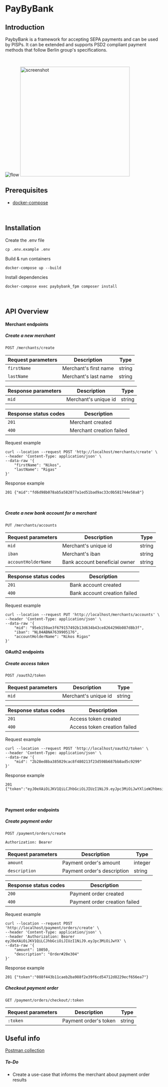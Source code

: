 PayByBank
=================================================



Introduction
------------
PaybyBank is a framework for accepting SEPA payments and can be used by PISPs. It can be extended and supports PSD2 compliant payment methods that follow Berlin group's specifications.

&nbsp;&nbsp;&nbsp;

<p>
    <img src="https://github.com/NikosRig/PayByBank/blob/master/var/paybybank.jpg" alt="flow"/>
    <img src="https://github.com/NikosRig/PayByBank/blob/master/var/Screenshot.png" alt="screenshot" width="350"/>
</p>


Prerequisites
------------
* [docker-compose](https://docs.docker.com/compose)

&nbsp;&nbsp;

Installation
------------

Create the .env file

```
cp .env.example .env
```

Build & run containers

```
docker-compose up --build
```

Install dependencies

```
docker-compose exec paybybank_fpm composer install
```

&nbsp;&nbsp;&nbsp;&nbsp;

API Overview
------------


#### Merchant endpoints

##### Create a new merchant
`POST /merchants/create`

| **Request parameters** | **Description** |  **Type** |            
| --- | --- |  --- |
| `firstName` | Merchant's first name | string | 
| `lastName` | Merchant's last name | string | 

| **Response parameters** | **Description** |  **Type** |
| --- | --- |  --- |
| `mid` | Merchant's unique id | string | 

| **Response status codes** | **Description** | 
| --- | --- |
| `201` | Merchant created | 
| `400` | Merchant creation failed | 

Request example 
```
curl --location --request POST 'http://localhost/merchants/create' \
--header 'Content-Type: application/json' \
--data-raw '{
    "firstName": "Nikos",
    "lastName": "Rigas"
}'
```

Response example 
```
201 {"mid":"fd6d98b078ab5a582077a1ed51bad9ac33c0b581744e58a8"}
```

&nbsp;

##### Create a new bank account for a merchant

`PUT /merchants/accounts`

| **Request parameters** | **Description** |  **Type** |
| --- | --- |  --- |
| `mid` | Merchant's unique id | string | 
| `iban` | Merchant's iban | string | 
 `accountHolderName` | Bank account beneficial owner | string |
 
 | **Response status codes** | **Description** | 
| --- | --- |
| `201` | Bank account created | 
| `400` | Bank account creation failed | 

Request example 
```
curl --location --request PUT 'http://localhost/merchants/accounts' \
--header 'Content-Type: application/json' \
--data-raw '{
    "mid": "95eb159ae3f679157492b13d634b43ce8264296b087d8b3f",
    "iban": "NL04ABNA7639905176",
    "accountHolderName": "Nikos Rigas"
}'
```

#### OAuth2 endpoints

##### Create access token

`POST /oauth2/token`

| **Request parameters** | **Description** |  **Type** |
| --- | --- |  --- |
| `mid` | Merchant's unique id | string | 

 | **Response status codes** | **Description** | 
| --- | --- |
| `201` | Access token created | 
| `400` | Access token creation failed | 

Request example 
```
curl --location --request POST 'http://localhost/oauth2/token' \
--header 'Content-Type: application/json' \
--data-raw '{
    "mid": "2b28ed8ba385029cac8f480213f23d598b687bb8ad5c9299"
}'
```

Response example 
```
201 {"token":"eyJ0eXAiOiJKV1QiLCJhbGciOiJIUzI1NiJ9.eyJpc3MiOiJwYXlieWJhbmsiLCJhdWQ"}
```

&nbsp;

#### Payment order endpoints

##### Create payment order

`POST /payment/orders/create`

 ``` Authorization: Bearer ```

| **Request parameters** | **Description** |  **Type** |
| --- | --- |  --- |
| `amount` | Payment order's amount | integer | 
| `description` | Payment order's description | string | 

 | **Response status codes** | **Description** | 
| --- | --- |
| `200` | Payment order created | 
| `400` | Payment order creation failed | 

Request example 
```
curl --location --request POST 'http://localhost/payment/orders/create' \
--header 'Content-Type: application/json' \
--header 'Authorization: Bearer eyJ0eXAiOiJKV1QiLCJhbGciOiJIUzI1NiJ9.eyJpc3MiOiJwYX' \
--data-raw '{
    "amount": 10050,
    "description": "Order#20e304"
}'
```

Response example 
```
201 {"token":"088f443b11caeb2ba988f2e39f6cd54712d8229ecf656ea7"}
```

##### Checkout payment order

`GET /payment/orders/checkout/:token`

| **Request parameters** | **Description** |  **Type** |
| --- | --- |  --- |
| `:token` | Payment order's token | string | 



Useful info
------------
 [Postman collection](https://github.com/NikosRig/PayByBank/blob/master/var/PayByBank.postman_collection.json)


##### To-Do
* Create a use-case that informs the merchant about payment order results
